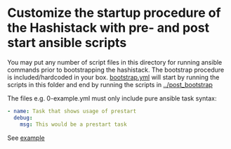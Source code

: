 # Customize the startup procedure of the Hashistack with pre- and post start ansible scripts

You may put any number of script files in this directory for running ansible commands prior to bootstrapping the hashistack.
The bootstrap procedure is included/hardcoded in your box.
[bootstrap.yml](https://github.com/fredrikhgrelland/vagrant-hashistack/blob/master/ansible/bootstrap.yml) will start by running the scripts in this folder and end by running the scripts in [../post_bootstrap](../post_bootstrap)


The files e.g. 0-example.yml must only include pure ansible task syntax:
```yaml
- name: Task that shows usage of prestart
  debug:
    msg: This would be a prestart task
```

See [example](../../../../test/dev/vagrant/conf/pre_bootstrap/00-prestart-example.yml)